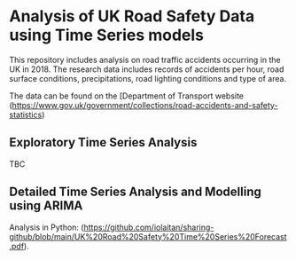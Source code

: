 # Analysis of UK Road Safety Data using Time Series models

This repository includes analysis on road traffic accidents occurring in the UK in 2018. The research data includes records of accidents per hour, road surface conditions, precipitations, road lighting conditions and type of area.


The data can be found on the [Department of Transport website (https://www.gov.uk/government/collections/road-accidents-and-safety-statistics)

## Exploratory Time Series Analysis

TBC

## Detailed Time Series Analysis and Modelling using ARIMA

Analysis in Python: (https://github.com/iolaitan/sharing-github/blob/main/UK%20Road%20Safety%20Time%20Series%20Forecast.pdf).


